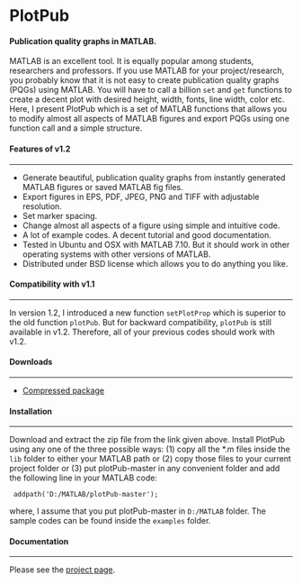 PlotPub
=======

<h4>Publication quality graphs in MATLAB.</h4>

MATLAB is an excellent tool. It is equally popular among students, researchers and professors. If you use MATLAB for your project/research, you probably know that it is not easy to create publication quality graphs (PQGs) using MATLAB. You will have to call a billion <code>set</code> and <code>get</code> functions to create a decent plot with desired height, width, fonts, line width, color etc. Here, I present PlotPub which is a set of MATLAB functions that allows you to modify almost all aspects of MATLAB figures and export PQGs using one function call and a simple structure.

<h4>Features of v1.2</h4>
<hr />
<ul>
	<li>Generate beautiful, publication quality graphs from instantly generated MATLAB figures or saved MATLAB fig files.</li>
	<li>Export figures in EPS, PDF, JPEG, PNG and TIFF with adjustable resolution.</li>
	<li>Set marker spacing.</li>
	<li>Change almost all aspects of a figure using simple and intuitive code.</li>
	<li>A lot of example codes. A decent tutorial and good documentation.</li>
	<li>Tested in Ubuntu and OSX with MATLAB 7.10. But it should work in other operating systems with other versions of MATLAB.</li>
	<li>Distributed under BSD license which allows you to do anything you like.</li>
</ul>

<h4> Compatibility with v1.1</h4>
<hr />
In version 1.2, I introduced a new function <code>setPlotProp</code> which is superior to the old function <code>plotPub</code>. But for backward compatibility, <code>plotPub</code> is still available in v1.2. Therefore, all of your previous codes should work with v1.2.

<h4>Downloads</h4>
<hr />
<ul>
	<li><a href="https://github.com/masumhabib/plotPub/archive/master.zip">Compressed package</a></li>
</ul>

<h4>Installation</h4>
<hr />
Download and extract the zip file from the link given above. Install PlotPub using any one of the three possible ways: (1) copy all the *.m files inside the <code>lib</code> folder to either your MATLAB path or (2) copy those files to your current project folder or (3) put plotPub-master in any convenient folder and add the following line in your MATLAB code:

<code> addpath('D:/MATLAB/plotPub-master');</code>

where, I assume that you put plotPub-master in <code>D:/MATLAB</code> folder. The sample codes can be found inside the <code>examples</code> folder.

<h4>Documentation</h4>
<hr />
Please see the <a href="http://masumhabib.com/publication-quality-graphs-matlab">project page</a>.
